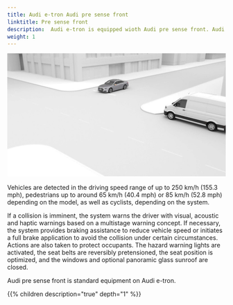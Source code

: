 ```yaml
---
title: Audi e-tron Audi pre sense front 
linktitle: Pre sense front
description:  Audi e-tron is equipped wioth Audi pre sense front. Audi pre sense front utilize the data of radar sensors and/or the front camera, depending on the car model, to compute the probability of a collision. Within the limitations of the system, it warns of collision threats and initiates braking at specific vehicle speeds.
weight: 1
---
```


![Pre sense front](presencefront.jpg "Audi pre sense front")

 Vehicles are detected in the driving speed range of up to 250 km/h (155.3 mph), pedestrians up to around 65 km/h (40.4 mph) or 85 km/h (52.8 mph) depending on the model, as well as cyclists, depending on the system.

If a collision is imminent, the system warns the driver with visual, acoustic and haptic warnings based on a multistage warning concept. If necessary, the system provides braking assistance to reduce vehicle speed or initiates a full brake application to avoid the collision under certain circumstances. Actions are also taken to protect occupants. The hazard warning lights are activated, the seat belts are reversibly pretensioned, the seat position is optimized, and the windows and optional panoramic glass sunroof are closed.

Audi pre sense front is standard equipment on Audi e-tron.

{{% children description="true" depth="1" %}}
